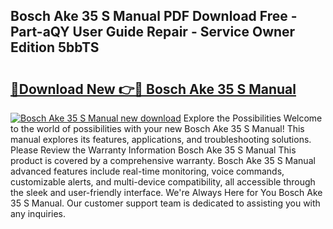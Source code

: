 ## Bosch Ake 35 S Manual PDF Download Free - Part-aQY User Guide Repair - Service Owner Edition 5bbTS

# <h2><a href="http://cf28709.oget.top/?id=Bosch+Ake+35+S+Manual">🔗Download New 👉🔴 Bosch Ake 35 S Manual</a></h2>

[![Bosch Ake 35 S Manual new download](https://i.imgur.com/5g1atiW.png)](http://cf28709.oget.top/?id=Bosch+Ake+35+S+Manual)
Explore the Possibilities Welcome to the world of possibilities with your new Bosch Ake 35 S Manual! This manual explores its features, applications, and troubleshooting solutions. Please Review the Warranty Information Bosch Ake 35 S Manual This product is covered by a comprehensive warranty. Bosch Ake 35 S Manual advanced features include real-time monitoring, voice commands, customizable alerts, and multi-device compatibility, all accessible through the sleek and user-friendly interface. We're Always Here for You Bosch Ake 35 S Manual. Our customer support team is dedicated to assisting you with any inquiries.
